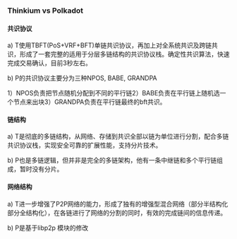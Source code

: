### Thinkium vs Polkadot

#### 共识协议

a) T使用TBFT(PoS+VRF+BFT)单链共识协议，再加上对全系统共识及跨链共识，形成了一套完整的适用于分层多链结构的共识协议栈。确定性共识算法，快速完成交易确认，目前3秒左右。

b) P的共识协议主要分为三种NPOS, BABE, GRANDPA

1）NPOS负责把节点随机分配到不同的平行链2）BABE负责在平行链上随机选一个节点来出块3）GRANDPA负责在平行链最终的bft共识。

#### 链结构

a) T是彻底的多链结构，从网络、存储到共识全部以链为单位进行分割，配合多链共识协议栈，实现安全可靠的扩展性能，支持分片技术。

b) P也是多链逻辑，但并非是完全的多链架构，他有一条中继链和多个平行链组成，暂时没有分片。

#### 网络结构

a) T进一步增强了P2P网络的能力，形成了独有的增强型混合网络（部分半结构化部分全结构化），在各链进行了网络的分割的同时，有效的完成链间的信息传递。

b) P是基于libp2p 模块的修改



